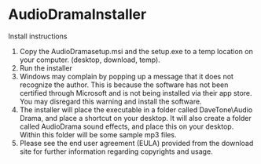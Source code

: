 # AudioDramaInstaller
Install instructions
1. Copy the AudioDramasetup.msi and the setup.exe to a temp location on your computer. (desktop, download, temp).
2. Run the installer
3. Windows may complain by popping up a message that it does not recognize the author. This is because the software has not been certified through Microsoft and is not being installed via their app store. You may disregard this warning and install the software.
4. The installer will place the executable in a folder called DaveTone\Audio Drama, and place a shortcut on your desktop. It will also create a folder called AudioDrama sound effects, and place this on your desktop. Within this folder will be some sample mp3 files.
5. Please see the end user agreement (EULA) provided from the download site for further information regarding copyrights and usage.

